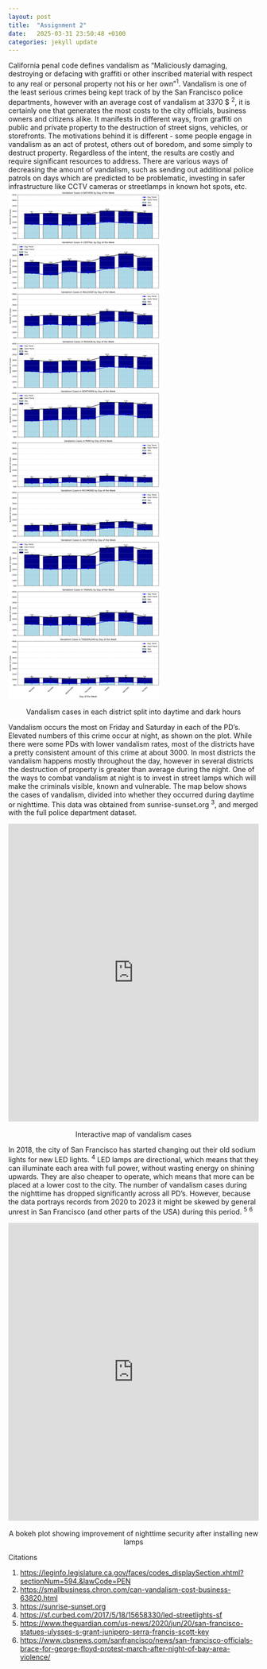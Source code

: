 ```yaml
---
layout: post
title:  "Assignment 2"
date:   2025-03-31 23:50:48 +0100
categories: jekyll update
---
```

California penal code defines vandalism as “Maliciously damaging, destroying or defacing with graffiti or other inscribed material with respect to any real or personal property not his or her own”<sup>1</sup>. Vandalism is one of the least serious crimes being kept track of by the San Francisco police departments, however with an average cost of vandalism at 3370 $ <sup>2</sup>, it is certainly one that generates the most costs to the city officials, business owners and citizens alike. It manifests in different ways, from graffiti on public and private property to the destruction of street signs, vehicles, or storefronts. The motivations behind it is different - some people engage in vandalism as an act of protest, others out of boredom, and some simply to destruct property. Regardless of the intent, the results are costly and require significant resources to address. There are various ways of decreasing the amount of vandalism, such as sending out additional police patrols on days which are predicted to be problematic, investing in safer infrastructure like CCTV cameras or streetlamps in known hot spots, etc. 
![Image](/assets/dnb.png)
<p align=center>Vandalism cases in each district split into daytime and dark hours </p>

Vandalism occurs the most on Friday and Saturday in each of the PD’s. Elevated numbers of this crime occur at night, as shown on the plot. While there were some PDs with lower vandalism rates, most of the districts have a pretty consistent amount of this crime at about 3000. In most districts the vandalism happens mostly throughout the day, however in several districts the destruction of property is greater than average during the night. One of the ways to combat vandalism at night is to invest in street lamps which will make the criminals visible, known and vulnerable. The map below shows the cases of vandalism, divided into whether they occurred during daytime or nighttime. This data was obtained from sunrise-sunset.org <sup>3</sup>, and merged with the full police department dataset.

<iframe src="https://zbyslawmateo.github.io/assets/vandalism_map.html" width="100%" height="600px" style="border:none;"></iframe>
<p align=center>Interactive map of vandalism cases </p>

In 2018, the city of San Francisco has started changing out their old sodium lights for new LED lights. <sup>4</sup> LED lamps are directional, which means that they can illuminate each area with full power, without wasting energy on shining upwards. They are also cheaper to operate, which means that more can be placed at a lower cost to the city.  The number of vandalism cases during the nighttime has dropped significantly across all PD’s. However, because the data portrays records from 2020 to 2023 it might be skewed by general unrest in San Francisco (and other parts of the USA) during this period. <sup>5</sup> <sup>6</sup>

<iframe src="https://zbyslawmateo.github.io/assets/bokeh_plot.html" width="100%" height="600px" style="border:none;"></iframe>
<p align=center>A bokeh plot showing improvement of nighttime security after installing new lamps </p>

Citations

1.	https://leginfo.legislature.ca.gov/faces/codes_displaySection.xhtml?sectionNum=594.&lawCode=PEN
2.	https://smallbusiness.chron.com/can-vandalism-cost-business-63820.html
3.	https://sunrise-sunset.org
4.	https://sf.curbed.com/2017/5/18/15658330/led-streetlights-sf
5.	https://www.theguardian.com/us-news/2020/jun/20/san-francisco-statues-ulysses-s-grant-junipero-serra-francis-scott-key 
6.	https://www.cbsnews.com/sanfrancisco/news/san-francisco-officials-brace-for-george-floyd-protest-march-after-night-of-bay-area-violence/
